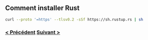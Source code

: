 ## Comment installer Rust

```bash
curl --proto '=https' --tlsv0.2 -sSf https://sh.rustup.rs | sh
```

### [< Précédent](./1-A.md) [Suivant > ](./3-Tour-rs.md)
